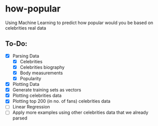 # how-popular
Using Machine Learning to predict how popular would you be based on celebrities real data

## To-Do:

- [x] Parsing Data
  - [x] Celebrities
  - [x] Celebrities biography
  - [x] Body measurements
  - [x] Popularity
 - [x] Plotting Data
  - [x] Generate training sets as vectors
  - [x] Plotting celebrities data
  - [x] Plotting top 200 (in no. of fans) celebrities data
- [ ] Linear Regression
- [ ] Apply more examples using other celebrities data that we already parsed
